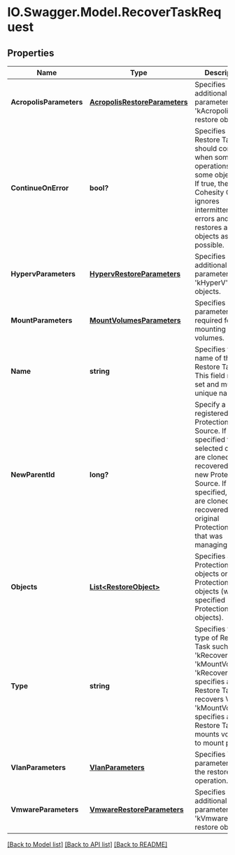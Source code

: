 # IO.Swagger.Model.RecoverTaskRequest
## Properties

Name | Type | Description | Notes
------------ | ------------- | ------------- | -------------
**AcropolisParameters** | [**AcropolisRestoreParameters**](AcropolisRestoreParameters.md) | Specifies additional parameters for &#39;kAcropolis&#39; restore objects. | [optional] 
**ContinueOnError** | **bool?** | Specifies if the Restore Task should continue when some operations on some objects fail. If true, the Cohesity Cluster ignores intermittent errors and restores as many objects as possible. | [optional] 
**HypervParameters** | [**HypervRestoreParameters**](HypervRestoreParameters.md) | Specifies additional parameters for &#39;kHyperV&#39; restore objects. | [optional] 
**MountParameters** | [**MountVolumesParameters**](MountVolumesParameters.md) | Specifies parameters required for mounting volumes. | [optional] 
**Name** | **string** | Specifies the name of the Restore Task. This field must be set and must be a unique name. | 
**NewParentId** | **long?** | Specify a new registered parent Protection Source. If specified the selected objects are cloned or recovered to this new Protection Source. If not specified, objects are cloned or recovered to the original Protection Source that was managing them. | [optional] 
**Objects** | [**List&lt;RestoreObject&gt;**](RestoreObject.md) | Specifies a list of Protection Source objects or Protection Job objects (with specified Protection Source objects). | [optional] 
**Type** | **string** | Specifies the type of Restore Task such as &#39;kRecoverVMs&#39; or &#39;kMountVolumes&#39;. &#39;kRecoverVMs&#39; specifies a Restore Task that recovers VMs. &#39;kMountVolumes&#39; specifies a Restore Task that mounts volumes to mount points. | 
**VlanParameters** | [**VlanParameters**](VlanParameters.md) | Specifies VLAN parameters for the restore operation. | [optional] 
**VmwareParameters** | [**VmwareRestoreParameters**](VmwareRestoreParameters.md) | Specifies additional parameters for &#39;kVmware&#39; restore objects. | [optional] 

[[Back to Model list]](../README.md#documentation-for-models) [[Back to API list]](../README.md#documentation-for-api-endpoints) [[Back to README]](../README.md)

